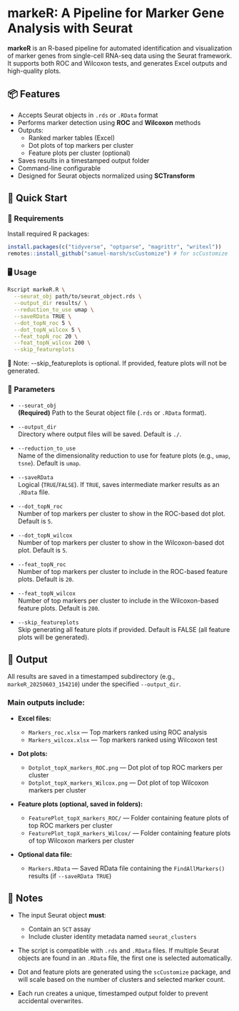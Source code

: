 # markeR: A Pipeline for Marker Gene Analysis with Seurat

**markeR** is an R-based pipeline for automated identification and visualization of marker genes from single-cell RNA-seq data using the Seurat framework. It supports both ROC and Wilcoxon tests, and generates Excel outputs and high-quality plots.


## 📦 Features

- Accepts Seurat objects in `.rds` or `.RData` format  
- Performs marker detection using **ROC** and **Wilcoxon** methods  
- Outputs:
  - Ranked marker tables (Excel)
  - Dot plots of top markers per cluster
  - Feature plots per cluster (optional)  
- Saves results in a timestamped output folder  
- Command-line configurable  
- Designed for Seurat objects normalized using **SCTransform**


## 🚀 Quick Start

### 🔧 Requirements

Install required R packages:

```r
install.packages(c("tidyverse", "optparse", "magrittr", "writexl"))
remotes::install_github("samuel-marsh/scCustomize") # for scCustomize
```

### 🖥️ Usage

```bash
Rscript markeR.R \
  --seurat_obj path/to/seurat_object.rds \
  --output_dir results/ \
  --reduction_to_use umap \
  --saveRData TRUE \
  --dot_topN_roc 5 \
  --dot_topN_wilcox 5 \
  --feat_topN_roc 20 \
  --feat_topN_wilcox 200 \
  --skip_featureplots
```
📌 Note: --skip_featureplots is optional. If provided, feature plots will not be generated.

### 📝 Parameters

- `--seurat_obj`  
  **(Required)** Path to the Seurat object file (`.rds` or `.RData` format).

- `--output_dir`  
  Directory where output files will be saved. Default is `./`.

- `--reduction_to_use`  
  Name of the dimensionality reduction to use for feature plots (e.g., `umap`, `tsne`). Default is `umap`.

- `--saveRData`  
  Logical (`TRUE`/`FALSE`). If `TRUE`, saves intermediate marker results as an `.RData` file.

- `--dot_topN_roc`  
  Number of top markers per cluster to show in the ROC-based dot plot. Default is `5`.

- `--dot_topN_wilcox`  
  Number of top markers per cluster to show in the Wilcoxon-based dot plot. Default is `5`.

- `--feat_topN_roc`  
  Number of top markers per cluster to include in the ROC-based feature plots. Default is `20`.

- `--feat_topN_wilcox`  
  Number of top markers per cluster to include in the Wilcoxon-based feature plots. Default is `200`.

- `--skip_featureplots`  
  Skip generating all feature plots if provided. Default is FALSE (all feature plots will be generated).

## 📂 Output

All results are saved in a timestamped subdirectory (e.g., `markeR_20250603_154210`) under the specified `--output_dir`.

### Main outputs include:

- **Excel files:**
  - `Markers_roc.xlsx` — Top markers ranked using ROC analysis
  - `Markers_wilcox.xlsx` — Top markers ranked using Wilcoxon test

- **Dot plots:**
  - `Dotplot_topX_markers_ROC.png` — Dot plot of top ROC markers per cluster
  - `Dotplot_topX_markers_Wilcox.png` — Dot plot of top Wilcoxon markers per cluster

- **Feature plots (optional, saved in folders):**
  - `FeaturePlot_topX_markers_ROC/` — Folder containing feature plots of top ROC markers per cluster
  - `FeaturePlot_topX_markers_Wilcox/` — Folder containing feature plots of top Wilcoxon markers per cluster

- **Optional data file:**
  - `Markers.RData` — Saved RData file containing the `FindAllMarkers()` results (if `--saveRData TRUE`)


## 📌 Notes

- The input Seurat object **must**:
  - Contain an `SCT` assay
  - Include cluster identity metadata named `seurat_clusters`

- The script is compatible with `.rds` and `.RData` files. If multiple Seurat objects are found in an `.RData` file, the first one is selected automatically.

- Dot and feature plots are generated using the `scCustomize` package, and will scale based on the number of clusters and selected marker count.

- Each run creates a unique, timestamped output folder to prevent accidental overwrites.
